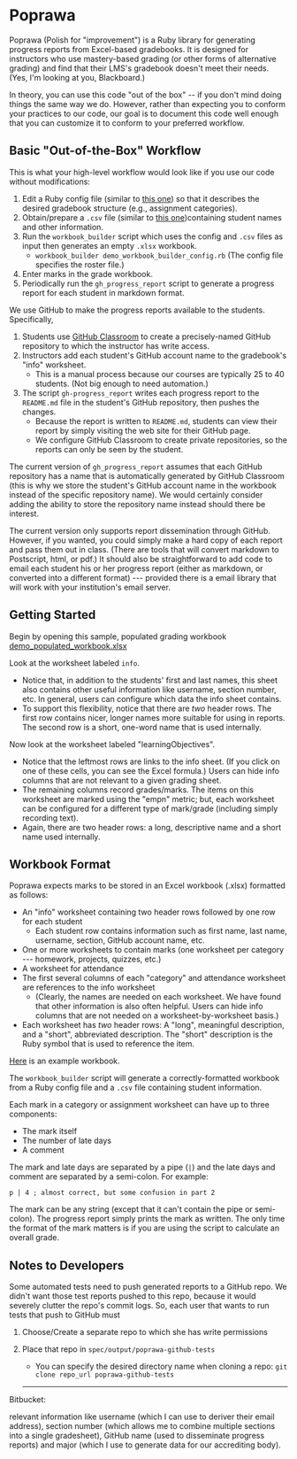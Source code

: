# Poprawa

Poprawa (Polish for "improvement") is a Ruby library for generating progress reports from 
Excel-based gradebooks. It is designed for instructors who use mastery-based grading (or other
forms of alternative grading) and find that their LMS's gradebook doesn't meet their needs.
(Yes, I'm looking at you, Blackboard.)

In theory, you can use this code "out of the box" -- if you don't mind doing things the same way 
we do. However, rather than expecting you to conform your practices to our code, our goal is to
document this code well enough that you can customize it to conform to your preferred workflow.

## Basic "Out-of-the-Box" Workflow

This is what your high-level workflow would look like if you use our code without modifications:

1. Edit a Ruby config file (similar to [this one](demo/demo_workbook_builder_config.rb)) so that it describes the desired gradebook structure (e.g., assignment categories).
2. Obtain/prepare a `.csv` file (similar to [this one](demo/demo_student_roster.csv))containing student names and other information.
3. Run the `workbook_builder` script which uses the config and `.csv` files as input then generates an empty `.xlsx` workbook.
   * `workbook_builder demo_workbook_builder_config.rb` (The config file specifies the roster file.)
4. Enter marks in the grade workbook.
5. Periodically run the `gh_progress_report` script to generate a progress report for each student in markdown format.

We use GitHub to make the progress reports available to the students. Specifically, 
1. Students use [GitHub Classroom](https://classroom.github.com/) to create a precisely-named GitHub repository to which the instructor has write access.
2. Instructors add each student's GitHub account name to the gradebook's "info" worksheet.  
   * This is a manual process because our courses are typically 25 to 40 students. (Not big enough to need automation.)
3. The script `gh-progress_report` writes each progress report to the `README.md` file in the student's GitHub repository, 
   then pushes the changes. 
   * Because the report is written to `README.md`, students can view their report by simply visiting the web site for their GitHub page.
   * We configure GitHub Classroom to create private repositories, so the reports can only be seen by the student. 

The current version of `gh_progress_report` assumes that each GitHub repository has a name that is automatically generated by GitHub Classroom
(this is why we store the student's GitHub account name in the workbook instead of the specific repository name).  We would certainly consider adding the ability to store the repository name instead should there be interest.

The current version only supports report dissemination through GitHub.  However, if you wanted, you could simply make a hard copy of each report and pass them out in class. (There are tools that will convert markdown to Postscript, html, or pdf.) It should also be straightforward to add code to email each student his or her progress report (either as markdown, or converted into a different format) --- provided there is a email library that will work with your institution's email server.

## Getting Started

Begin by opening this sample, populated grading workbook [demo_populated_workbook.xlsx](demo_populated_workbook.xlsx)

Look at the worksheet labeled `info`. 
* Notice that, in addition to the students' first and last names, this sheet also contains other useful information like username, section number, etc. In general, users can configure which data the info sheet contains. 
* To support this flexibility, notice that there are _two_ header rows. The first row contains nicer, longer names more suitable for using in reports.  The second row is a short, one-word name that is used internally. 

Now look at the worksheet labeled "learningObjectives".  
* Notice that the leftmost rows are links to the info sheet.  (If you click on one of these cells, you can see the Excel formula.) Users can hide info columns that are not relevant to a given grading sheet.
* The remaining columns record grades/marks. The items on this worksheet are marked using the "empn" metric; but, each worksheet can be configured 
for a different type of mark/grade (including simply recording text).  
* Again, there are two header rows: a long, descriptive name and a short name used internally.


## Workbook Format

Poprawa expects marks to be stored in an Excel workbook (.xlsx) formatted as follows:
* An "info" worksheet containing two header rows followed by one row for each student
  * Each student row contains information such as first name, last name, username, section, GitHub account name, etc.
* One or more worksheets to contain marks (one worksheet per category --- homework, projects, quizzes, etc.)
* A worksheet for attendance
* The first several columns of each "category" and attendance worksheet are references to the info worksheet
  * (Clearly, the names are needed on each worksheet. We have found that other information is also often helpful.  Users can hide info columns that are not needed on a worksheet-by-worksheet basis.)
* Each worksheet has _two_ header rows:  A "long", meaningful description, and a "short", abbreviated description.  The "short" description is the Ruby symbol that is used to reference the item.

[Here](demo/demo_grades.xlsx) is an example workbook.

The `workbook_builder` script will generate a correctly-formatted workbook from a Ruby config file and a `.csv` file containing student information.

Each mark in a category or assignment worksheet can have up to three components: 
* The mark itself
* The number of late days
* A comment

The mark and late days are separated by a pipe (`|`) and the late days and comment are separated by a semi-colon.  For example:

`p | 4 ; almost correct, but some confusion in part 2`

The mark can be any string (except that it can't contain the pipe or semi-colon). The progress report simply prints the mark as written.
The only time the format of the mark matters is if you are using the script to calculate an overall grade.

## Notes to Developers

Some automated tests need to push generated reports to a GitHub repo. We didn't want those
test reports pushed to this repo, because it would severely clutter the repo's commit logs.
So, each user that wants to run tests that push to GitHub must 
1. Choose/Create a separate repo to which she has write permissions
2. Place that repo in `spec/output/poprawa-github-tests` 
   * You can specify the desired directory name when cloning a repo:  `git clone repo_url poprawa-github-tests`



   --------

Bitbucket:


   relevant information like username (which I can use to deriver their email address), section number (which allows me to combine multiple sections into a single gradesheet), GitHub name (used to disseminate progress reports) and major (which I use to generate data for our accrediting body).  